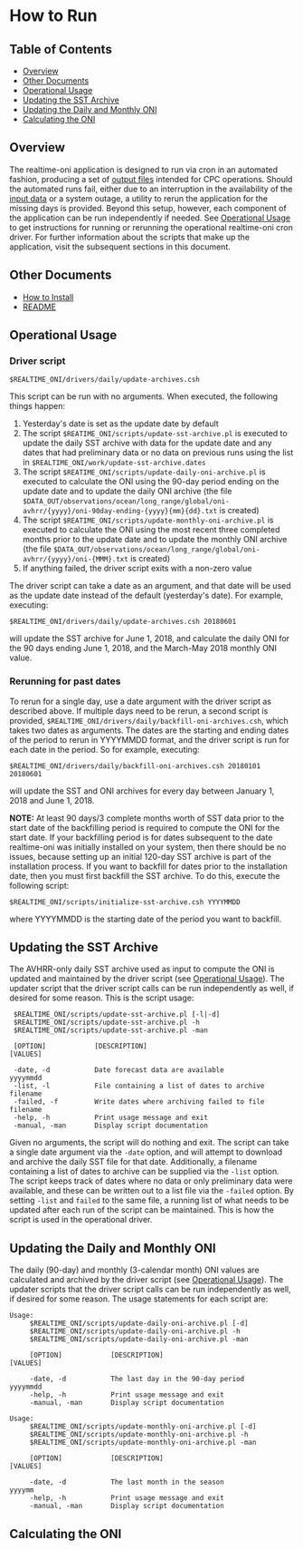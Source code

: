 How to Run
===============

Table of Contents
---------------

- [Overview](#overview)
- [Other Documents](#other-documents)
- [Operational Usage](#operational-usage)
- [Updating the SST Archive](#updating-the-sst-archive)
- [Updating the Daily and Monthly ONI](#updating-the-daily-and-monthly-oni)
- [Calculating the ONI](#calculating-the-oni)

Overview
---------------

The realtime-oni application is designed to run via cron in an automated fashion, producing a set of [output files](../README.md#output-data) intended for CPC operations. Should the automated runs fail, either due to an interruption in the availability of the [input data](../README.md#input-data) or a system outage, a utility to rerun the application for the missing days is provided. Beyond this setup, however, each component of the application can be run independently if needed. See [Operational Usage](#operational-usage) to get instructions for running or rerunning the operational realtime-oni cron driver. For further information about the scripts that make up the application, visit the subsequent sections in this document.

Other Documents
---------------

- [How to Install](HOW-TO-INSTALL.md)
- [README](../README.md)

Operational Usage
---------------

### Driver script

`$REALTIME_ONI/drivers/daily/update-archives.csh`

This script can be run with no arguments. When executed, the following things happen:

1. Yesterday's date is set as the update date by default
2. The script `$REATIME_ONI/scripts/update-sst-archive.pl` is executed to update the daily SST archive with data for the update date and any dates that had preliminary data or no data on previous runs using the list in `$REALTIME_ONI/work/update-sst-archive.dates`
3. The script `$REATIME_ONI/scripts/update-daily-oni-archive.pl` is executed to calculate the ONI using the 90-day period ending on the update date and to update the daily ONI archive (the file `$DATA_OUT/observations/ocean/long_range/global/oni-avhrr/{yyyy}/oni-90day-ending-{yyyy}{mm}{dd}.txt` is created)
4. The script `$REATIME_ONI/scripts/update-monthly-oni-archive.pl` is executed to calculate the ONI using the most recent three completed months prior to the update date and to update the monthly ONI archive (the file `$DATA_OUT/observations/ocean/long_range/global/oni-avhrr/{yyyy}/oni-{MMM}.txt` is created)
5. If anything failed, the driver script exits with a non-zero value

The driver script can take a date as an argument, and that date will be used as the update date instead of the default (yesterday's date). For example, executing:

`$REALTIME_ONI/drivers/daily/update-archives.csh 20180601`

will update the SST archive for June 1, 2018, and calculate the daily ONI for the 90 days ending June 1, 2018, and the March-May 2018 monthly ONI value.

### Rerunning for past dates

To rerun for a single day, use a date argument with the driver script as described above. If multiple days need to be rerun, a second script is provided, `$REALTIME_ONI/drivers/daily/backfill-oni-archives.csh`, which takes two dates as arguments. The dates are the starting and ending dates of the period to rerun in YYYYMMDD format, and the driver script is run for each date in the period. So for example, executing:

`$REALTIME_ONI/drivers/daily/backfill-oni-archives.csh 20180101 20180601`

will update the SST and ONI archives for every day between January 1, 2018 and June 1, 2018.

**NOTE:** At least 90 days/3 complete months worth of SST data prior to the start date of the backfilling period is required to compute the ONI for the start date. If your backfilling period is for dates subsequent to the date realtime-oni was initially installed on your system, then there should be no issues, because setting up an initial 120-day SST archive is part of the installation process. If you want to backfill for dates prior to the installation date, then you must first backfill the SST archive. To do this, execute the following script:

`$REALTIME_ONI/scripts/initialize-sst-archive.csh YYYYMMDD`

where YYYYMMDD is the starting date of the period you want to backfill.

Updating the SST Archive
---------------

The AVHRR-only daily SST archive used as input to compute the ONI is updated and maintained by the driver script (see [Operational Usage](#operational-usage)). The updater script that the driver script calls can be run independently as well, if desired for some reason. This is the script usage:
```
 $REALTIME_ONI/scripts/update-sst-archive.pl [-l|-d]
 $REALTIME_ONI/scripts/update-sst-archive.pl -h
 $REALTIME_ONI/scripts/update-sst-archive.pl -man

 [OPTION]            [DESCRIPTION]                                    [VALUES]

 -date, -d           Date forecast data are available                 yyyymmdd
 -list, -l           File containing a list of dates to archive       filename
 -failed, -f         Write dates where archiving failed to file       filename
 -help, -h           Print usage message and exit
 -manual, -man       Display script documentation
```
Given no arguments, the script will do nothing and exit. The script can take a single date argument via the `-date` option, and will attempt to download and archive the daily SST file for that date. Additionally, a filename containing a list of dates to archive can be supplied via the `-list` option. The script keeps track of dates where no data or only preliminary data were available, and these can be written out to a list file via the `-failed` option. By setting `-list` and `failed` to the same file, a running list of what needs to be updated after each run of the script can be maintained. This is how the script is used in the operational driver.

Updating the Daily and Monthly ONI
---------------

The daily (90-day) and monthly (3-calendar month) ONI values are calculated and archived by the driver script (see [Operational Usage](#operational-usage)). The updater scripts that the driver script calls can be run independently as well, if desired for some reason. The usage statements for each script are:
```
Usage:
     $REALTIME_ONI/scripts/update-daily-oni-archive.pl [-d]
     $REALTIME_ONI/scripts/update-daily-oni-archive.pl -h
     $REALTIME_ONI/scripts/update-daily-oni-archive.pl -man

     [OPTION]            [DESCRIPTION]                                    [VALUES]

     -date, -d           The last day in the 90-day period                yyyymmdd
     -help, -h           Print usage message and exit
     -manual, -man       Display script documentation
```
```
Usage:
     $REALTIME_ONI/scripts/update-monthly-oni-archive.pl [-d]
     $REALTIME_ONI/scripts/update-monthly-oni-archive.pl -h
     $REALTIME_ONI/scripts/update-monthly-oni-archive.pl -man

     [OPTION]            [DESCRIPTION]                                    [VALUES]

     -date, -d           The last month in the season                     yyyymm
     -help, -h           Print usage message and exit
     -manual, -man       Display script documentation
```


Calculating the ONI
---------------
